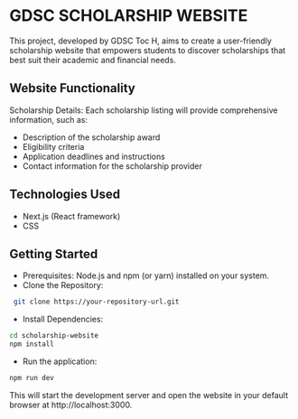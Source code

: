 
# GDSC SCHOLARSHIP WEBSITE

This project, developed by GDSC Toc H, aims to create a user-friendly scholarship website that empowers students to discover scholarships that best suit their academic and financial needs.


## Website Functionality 

Scholarship Details: Each scholarship listing will provide comprehensive information, such as:
 - Description of the scholarship award
 - Eligibility criteria
 - Application deadlines and instructions
 - Contact information for the scholarship provider
## Technologies Used 
- Next.js (React framework)
- CSS
## Getting Started
 -  Prerequisites: Node.js and npm (or yarn) installed on your system. 
 - Clone the Repository:
 
```bash
 git clone https://your-repository-url.git
 ```
 - Install Dependencies:
 ```bash
 cd scholarship-website
npm install
```
- Run the application:
```bash
npm run dev
```
This will start the development server and open the website in your default browser at http://localhost:3000.
